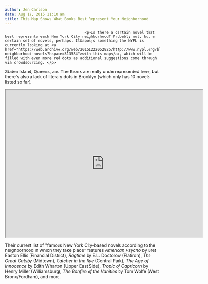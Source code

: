 ```yaml
---
author: Jen Carlson
date: Aug 19, 2015 11:10 am
title: This Map Shows What Books Best Represent Your Neighborhood
---
```


	
										<p>Is there a certain novel that best represents each New York City neighborhood? Probably not, but a certain set of novels, perhaps. It&apos;s something the NYPL is currently looking at <a href="https://web.archive.org/web/20151222052825/http://www.nypl.org/blog/2015/08/13/nyc-neighborhood-novels?hspace=313584">with this map</a>, which will be filled with even more red dots as additional suggestions come through via crowdsourcing. </p>

<p>Staten Island, Queens, and The Bronx are really underrepresented here, but there&apos;s also a lack of literary dots in Brooklyn (which only has 10 novels listed so far).</p>

<p><iframe src="https://web.archive.org/web/20151222052825if_/https://www.google.com/maps/d/embed?mid=z_C6g3dBOlME.kpvkoZGGOUn8" width="640" height="480"></iframe></p>

<p>Their current list of &quot;famous New York City-based novels according to the neighborhood in which they take place&quot; features <em>American Psycho</em> by Bret Easton Ellis (Financial District), <em>Ragtime</em> by E.L. Doctorow (Flatiron), <em>The Great Gatsby</em> (Midtown), <em>Catcher in the Rye</em> (Central Park), <em>The Age of Innocence</em> by Edith Wharton (Upper East Side), <em>Tropic of Capricorn</em> by Henry Miller (Williamsburg), <em>The Bonfire of the Vanities</em> by Tom Wolfe (West Bronx/Fordham), and more.</p>					
										
									
				